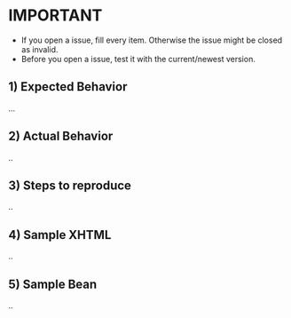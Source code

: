 # IMPORTANT 
- If you open a issue, fill every item. Otherwise the issue might be closed as invalid.
- Before you open a issue, test it with the current/newest version.


## 1) Expected Behavior

...

## 2) Actual Behavior

..

## 3) Steps to reproduce

.. 

## 4) Sample XHTML

..

## 5) Sample Bean

..
